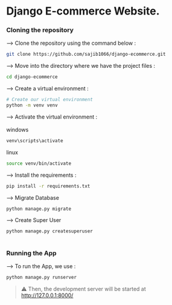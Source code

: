 # Django E-commerce Website.

### Cloning the repository

--> Clone the repository using the command below :
```bash
git clone https://github.com/sajib1066/django-ecommerce.git

```

--> Move into the directory where we have the project files : 
```bash
cd django-ecommerce

```

--> Create a virtual environment :
```bash
# Create our virtual environment
python -m venv venv

```

--> Activate the virtual environment : <br><br>
windows
```bash
venv\scripts\activate

```
linux
```bash
source venv/bin/activate

```

--> Install the requirements :
```bash
pip install -r requirements.txt

```

--> Migrate Database
```bash
python manage.py migrate

```

--> Create Super User
```bash
python manage.py createsuperuser

```

#

### Running the App

--> To run the App, we use :
```bash
python manage.py runserver

```

> ⚠ Then, the development server will be started at http://127.0.0.1:8000/
